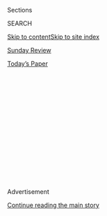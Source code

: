 <div id="app">

<div>

<div>

<div>

<div class="NYTAppHideMasthead css-1q2w90k e1suatyy0">

<div class="section css-ui9rw0 e1suatyy2">

<div class="css-eph4ug er09x8g0">

<div class="css-6n7j50">

</div>

<span class="css-1dv1kvn">Sections</span>

<div class="css-10488qs">

<span class="css-1dv1kvn">SEARCH</span>

</div>

[Skip to content](#site-content)[Skip to site index](#site-index)

</div>

<div id="masthead-section-label" class="css-1wr3we4 eaxe0e00">

[Sunday
Review](https://www.nytimes3xbfgragh.onion/section/opinion/sunday)

</div>

<div class="css-10698na e1huz5gh0">

</div>

</div>

<div id="masthead-bar-one" class="section hasLinks css-15hmgas e1csuq9d3">

<div class="css-uqyvli e1csuq9d0">

</div>

<div class="css-1uqjmks e1csuq9d1">

</div>

<div class="css-9e9ivx">

[](https://myaccount.nytimes3xbfgragh.onion/auth/login?response_type=cookie&client_id=vi)

</div>

<div class="css-1bvtpon e1csuq9d2">

[Today’s
Paper](https://www.nytimes3xbfgragh.onion/section/todayspaper)

</div>

</div>

</div>

</div>

<div data-aria-hidden="false">

<div id="site-content" data-role="main">

<div>

<div class="css-1aor85t" style="opacity:0.000000001;z-index:-1;visibility:hidden">

<div class="css-1hqnpie">

<div class="css-epjblv">

<span class="css-17xtcya">[Sunday
Review](/section/opinion/sunday)</span><span class="css-x15j1o">|</span><span class="css-fwqvlz">Trump
Threatens to Turn Pandemic Schooling Into a Culture
War</span>

</div>

<div class="css-k008qs">

<div class="css-1iwv8en">

<span class="css-18z7m18"></span>

<div>

</div>

</div>

<span class="css-1n6z4y">https://nyti.ms/2ZZj6vf</span>

<div class="css-1705lsu">

<div class="css-4xjgmj">

<div class="css-4skfbu" data-role="toolbar" data-aria-label="Social Media Share buttons, Save button, and Comments Panel with current comment count" data-testid="share-tools">

  - 
  - 
  - 
  - 
    
    <div class="css-6n7j50">
    
    </div>

  - 
  - 

</div>

</div>

</div>

</div>

</div>

</div>

<div id="NYT_TOP_BANNER_REGION" class="css-13pd83m">

</div>

<div id="top-wrapper" class="css-1sy8kpn">

<div id="top-slug" class="css-l9onyx">

Advertisement

</div>

[Continue reading the main
story](#after-top)

<div class="ad top-wrapper" style="text-align:center;height:100%;display:block;min-height:250px">

<div id="top" class="place-ad" data-position="top" data-size-key="top">

</div>

</div>

<div id="after-top">

</div>

</div>

<div>

<div class="css-v5btjw etb61u70">

<div class="css-v05ibm etb61u71">

[Opinion](/section/opinion)

</div>

</div>

<div id="sponsor-wrapper" class="css-1hyfx7x">

<div id="sponsor-slug" class="css-19vbshk">

Supported by

</div>

[Continue reading the main
story](#after-sponsor)

<div id="sponsor" class="ad sponsor-wrapper" style="text-align:center;height:100%;display:block">

</div>

<div id="after-sponsor">

</div>

</div>

<div class="css-186x18t">

</div>

<div class="css-1vkm6nb ehdk2mb0">

# Trump Threatens to Turn Pandemic Schooling Into a Culture War

</div>

The president might sabotage parents’ best hopes for getting their kids
back to school.

<div class="css-18e8msd">

<div class="css-vp77d3 epjyd6m0">

<div class="css-1p10dcb ey68jwv0" data-aria-hidden="true">

[![Michelle
Goldberg](https://static01.graylady3jvrrxbe.onion/images/2018/04/02/opinion/michelle-goldberg/michelle-goldberg-thumbLarge.png
"Michelle Goldberg")](https://www.nytimes3xbfgragh.onion/by/michelle-goldberg)

</div>

<div class="css-1baulvz">

By [<span class="css-1baulvz last-byline" itemprop="name">Michelle
Goldberg</span>](https://www.nytimes3xbfgragh.onion/by/michelle-goldberg)

<div class="css-8atqhb">

Opinion Columnist

</div>

</div>

</div>

  - July 10,
    2020

  - 
    
    <div class="css-4xjgmj">
    
    <div class="css-d8bdto" data-role="toolbar" data-aria-label="Social Media Share buttons, Save button, and Comments Panel with current comment count" data-testid="share-tools">
    
      - 
      - 
      - 
      - 
        
        <div class="css-6n7j50">
        
        </div>
    
      - 
      - 
    
    </div>
    
    </div>

</div>

<div class="css-79elbk" data-testid="photoviewer-wrapper">

<div class="css-z3e15g" data-testid="photoviewer-wrapper-hidden">

</div>

<div class="css-1a48zt4 ehw59r15" data-testid="photoviewer-children">

![<span class="css-cnj6d5 e1z0qqy90" itemprop="copyrightHolder"><span class="css-1ly73wi e1tej78p0">Credit...</span><span><span>Calla
Kessler/The New York
Times</span></span></span>](https://static01.graylady3jvrrxbe.onion/images/2020/07/12/opinion/10goldberg1/10goldberg1-articleLarge.jpg?quality=75&auto=webp&disable=upscale)

</div>

</div>

</div>

<div class="section meteredContent css-1r7ky0e" name="articleBody" itemprop="articleBody">

<div class="css-1fanzo5 StoryBodyCompanionColumn">

<div class="css-53u6y8">

Two weeks ago, I asked Randi Weingarten, president of the American
Federation of Teachers, what a functioning Department of Education would
be doing to prepare the country to [reopen
schools](https://www.nytimes3xbfgragh.onion/2020/07/10/us/politics/trump-schools-reopening.html)
in the fall.

“A functioning Department of Education would have been getting groups of
superintendents and principals and unions and others together from the
middle of March,” she told me. It would have created a clearinghouse of
best practices for maintaining grab-and-go lunch programs and online
education. By mid-April it would have convened experts to figure out how
to reopen schools safely, and offered grants to schools trying different
models.

“None of that has happened,” said Weingarten. “Zero.”

Instead, Donald
[Trump](https://www.nytimes3xbfgragh.onion/2020/07/10/us/politics/trump-schools-reopening.html)
has approached the extraordinarily complex challenge of educating
children during a pandemic just as he’s approached most other matters of
governing: with bullying, bluster and propaganda.

While doing nothing to curb the wildfire spread of the coronavirus, he
has demanded that schools reopen and threatened to cut off funding for
those that don’t. On Wednesday, he tweeted that the guidelines for
reopening schools from his own Centers for Disease Control and
Prevention were “very tough & expensive,” adding, “I will be meeting
with them\!\!\!” Mike Pence then suggested that the [guidelines would be
revised](https://www.usatoday.com/story/news/politics/2020/07/08/pence-cdc-changing-coronavirus-school-guidelines-after-trump-attack/5398493002/).
On Thursday the agency’s director, Dr. Robert Redfield, [said they
wouldn’t
be](https://www.cnn.com/2020/07/09/politics/cdc-guidelines-school-reopenings/index.html),
but later, seeming to give into pressure, said the guidelines should be
seen as [recommendations, not
requirements](https://news.yahoo.com/cdc-softens-guidelines-for-reopening-schools-after-trump-calls-them-impractical-and-expensive-181630718.html).

</div>

</div>

<div class="css-1fanzo5 StoryBodyCompanionColumn">

<div class="css-53u6y8">

Also on Thursday, Secretary of Education Betsy DeVos gestured toward a
plan of coronavirus-inspired school choice that would punish public
schools that don’t fully reopen. Without offering details, she said
families could take the federal money spent at these schools and use it
elsewhere. She’s long wanted to give public money to private schools;
perhaps she thinks this coronavirus has given her the chance.

When I spoke to Weingarten again on Thursday, she wasn’t worried that
Trump and DeVos would be able to follow through on their threats; they
can’t redirect the funds without Congress. But with their crude attempts
at coercion, they’ve politicized school reopening just as Trump
politicized mask-wearing and hydroxychloroquine.

As a result, the administration has made reopening schools more
difficult. “The threats are empty, but the distrust they have caused is
not,” Weingarten said.

At the end of June, the American Federation of Teachers [surveyed its
members](https://www.aft.org/sites/default/files/june_2020_member_poll_slides_07072020.pdf)
and found a broad willingness to return to the classroom. Two-thirds of
respondents said school buildings should reopen in some capacity, and 76
percent said they’d be comfortable being in school with the proper
safeguards. But after Trump began ranting about schools, Weingarten
started hearing from teachers who were scared that reopening would be
done rashly.

So as Trump tries to turn school reopenings into part of his culture
war, Weingarten fears “a huge brain drain of people not willing to be in
schools anymore.”

</div>

</div>

<div class="css-1fanzo5 StoryBodyCompanionColumn">

<div class="css-53u6y8">

To be clear: As a parent, I want schools to open full-time at least as
much as Trump does. On Wednesday, New York City announced its plan to
send kids back to school part time, and it is a calamity. To accommodate
C.D.C. guidelines calling for six feet of distance between desks,
students will be able to go to school only one to three days a week. It
is not yet clear if schools will be able to ensure that siblings will
attend on the same days. Working parents could end up needing full-time
child care indefinitely, and there are, as yet, no plans to provide it
publicly.

</div>

</div>

<div>

</div>

<div class="css-1fanzo5 StoryBodyCompanionColumn">

<div class="css-53u6y8">

Similar hybrid schedules are being adopted all over the country — and
grim as they are, they might turn out to be too optimistic, because they
depend on the virus being somewhat contained. Palm Beach, Fla., [just
announced](https://www.palmbeachpost.com/news/20200708/pbc-school-campuses-will-remain-closed-to-students-board-members-decide)
that schools there won’t open at all. Other districts in hard-hit areas
will likely follow suit.

So far, the results of so-called “remote learning” — a term I dislike,
since it presumes that learning is happening — have been terrible for
students, especially disadvantaged ones. The fallout for many parents’
financial prospects and mental health is catastrophic. And part-time
schooling is likely to significantly amplify educational inequalities
that are already enormous. As those who can afford it hire private
teachers and tutors, we are rapidly heading toward a system of
neo-governesses in which basic schooling becomes a luxury good
unattainable for many people outside the 1 percent.

This is almost certainly not why Trump is eager to have school resume.
Rather, school closures and staggered schedules are a crushing weight on
the economy. To millions of parents, they’re an intimate daily reminder
that the president’s incompetence has ruined our lives. But to open
schools in a reasonable way, the government needs to do two things:
control the pandemic, as most other developed countries have done, and
give schools money to adapt. This administration has so far failed to do
either.

And now the president’s interference with the C.D.C. has made things
worse.

Here’s the thing: The C.D.C. guidelines might indeed be too stringent,
at least for elementary schools. There is some evidence that little kids
are less susceptible to Covid-19, and may be less likely to spread it;
in countries where schools have reopened, few clusters have been linked
to elementary schools. (There have been outbreaks in middle schools and
high schools, [most notably in
Israel](https://www.wsj.com/articles/israel-shuts-some-schools-as-coronavirus-cases-jump-after-reopening-11591203323).)

In a recent statement on school reopenings, the American Academy of
Pediatrics says that three feet of distance between desks might be
sufficient, particularly if students wear masks. (Admittedly, getting
little kids to keep masks on is challenging.) “Schools should weigh the
benefits of strict adherence to a 6-feet spacing rule between students
with the potential downside if remote learning is the only alternative,”
it said.

</div>

</div>

<div class="css-1fanzo5 StoryBodyCompanionColumn">

<div class="css-53u6y8">

The hybrid model that many large school districts are adopting is meant
to limit the number of people whom teachers and students are exposed to.
But Elliot Haspel, author of “Crawling Behind: America’s Childcare
Crisis and How to Fix It,” points out that if kids disperse to various
kinds of child care when they aren’t in school, they could end up being
exposed to more people than they would be in a regular classroom.

“It’s a nightmare,” he told me. “I think we’re going to have
significantly more harm to children and to families pursuing a staggered
schedule approach, particularly to elementary school students.”

But Trump’s interference means that now no departure from the current
C.D.C. guidelines will be seen as credible outside of MAGAland. “The
recklessness has made people distrust anything that they say because
they have downplayed the virus from the beginning,” said Weingarten.

Last month, [NPR
reported](https://www.npr.org/2020/06/28/884351948/how-one-maryland-nursing-home-avoided-covid-19)
on a mostly Black nursing home in Maryland that didn’t lose any
residents to Covid because its director listened to what Trump said
about the virus and assumed the opposite was true. “When I heard
President Trump say we only had 15 cases and by the end of the week that
it would be zero, I knew that it was time to act,” the director said.

This is a president with negative credibility. The more Trump demands
that schools open, the more people who’ve paid close attention to him
will fear they all must remain closed.

</div>

</div>

<div>

</div>

<div class="css-1fanzo5 StoryBodyCompanionColumn">

<div class="css-53u6y8">

*The Times is committed to publishing* [*a diversity of
letters*](https://www.nytimes3xbfgragh.onion/2019/01/31/opinion/letters/letters-to-editor-new-york-times-women.html)
*to the editor. We’d like to hear what you think about this or any of
our articles. Here are some*
[*tips*](https://help.nytimes3xbfgragh.onion/hc/en-us/articles/115014925288-How-to-submit-a-letter-to-the-editor)*.
And here’s our email:*
[*letters@NYTimes.com*](mailto:letters@NYTimes.com)*.*

*Follow The New York Times Opinion section on*
[*Facebook*](https://www.facebookcorewwwi.onion/nytopinion)*,* [*Twitter
(@NYTopinion)*](http://twitter.com/NYTOpinion) *and*
[*Instagram*](https://www.instagram.com/nytopinion/)*.*

</div>

</div>

</div>

<div>

</div>

<div>

</div>

<div>

</div>

<div>

<div id="bottom-wrapper" class="css-1ede5it">

<div id="bottom-slug" class="css-l9onyx">

Advertisement

</div>

[Continue reading the main
story](#after-bottom)

<div id="bottom" class="ad bottom-wrapper" style="text-align:center;height:100%;display:block;min-height:90px">

</div>

<div id="after-bottom">

</div>

</div>

</div>

</div>

</div>

## Site Index

<div>

</div>

## Site Information Navigation

  - [© <span>2020</span> <span>The New York Times
    Company</span>](https://help.nytimes3xbfgragh.onion/hc/en-us/articles/115014792127-Copyright-notice)

<!-- end list -->

  - [NYTCo](https://www.nytco.com/)
  - [Contact
    Us](https://help.nytimes3xbfgragh.onion/hc/en-us/articles/115015385887-Contact-Us)
  - [Work with us](https://www.nytco.com/careers/)
  - [Advertise](https://nytmediakit.com/)
  - [T Brand Studio](http://www.tbrandstudio.com/)
  - [Your Ad
    Choices](https://www.nytimes3xbfgragh.onion/privacy/cookie-policy#how-do-i-manage-trackers)
  - [Privacy](https://www.nytimes3xbfgragh.onion/privacy)
  - [Terms of
    Service](https://help.nytimes3xbfgragh.onion/hc/en-us/articles/115014893428-Terms-of-service)
  - [Terms of
    Sale](https://help.nytimes3xbfgragh.onion/hc/en-us/articles/115014893968-Terms-of-sale)
  - [Site
    Map](https://spiderbites.nytimes3xbfgragh.onion)
  - [Help](https://help.nytimes3xbfgragh.onion/hc/en-us)
  - [Subscriptions](https://www.nytimes3xbfgragh.onion/subscription?campaignId=37WXW)

</div>

</div>

</div>

</div>
